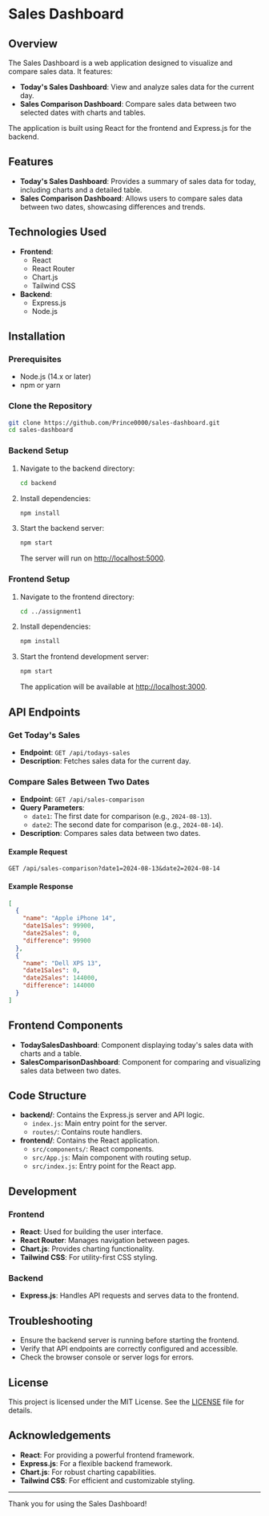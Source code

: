 # Sales Dashboard

## Overview

The Sales Dashboard is a web application designed to visualize and compare sales data. It features:

- **Today's Sales Dashboard**: View and analyze sales data for the current day.
- **Sales Comparison Dashboard**: Compare sales data between two selected dates with charts and tables.

The application is built using React for the frontend and Express.js for the backend.

## Features

- **Today's Sales Dashboard**: Provides a summary of sales data for today, including charts and a detailed table.
- **Sales Comparison Dashboard**: Allows users to compare sales data between two dates, showcasing differences and trends.

## Technologies Used

- **Frontend**:
  - React
  - React Router
  - Chart.js
  - Tailwind CSS
- **Backend**:
  - Express.js
  - Node.js

## Installation

### Prerequisites

- Node.js (14.x or later)
- npm or yarn

### Clone the Repository

```bash
git clone https://github.com/Prince0000/sales-dashboard.git
cd sales-dashboard
```

### Backend Setup

1. Navigate to the backend directory:

   ```bash
   cd backend
   ```

2. Install dependencies:

   ```bash
   npm install
   ```

3. Start the backend server:

   ```bash
   npm start
   ```

   The server will run on [http://localhost:5000](http://localhost:5000).

### Frontend Setup

1. Navigate to the frontend directory:

   ```bash
   cd ../assignment1
   ```

2. Install dependencies:

   ```bash
   npm install
   ```

3. Start the frontend development server:

   ```bash
   npm start
   ```

   The application will be available at [http://localhost:3000](http://localhost:3000).

## API Endpoints

### Get Today's Sales

- **Endpoint**: `GET /api/todays-sales`
- **Description**: Fetches sales data for the current day.

### Compare Sales Between Two Dates

- **Endpoint**: `GET /api/sales-comparison`
- **Query Parameters**:
  - `date1`: The first date for comparison (e.g., `2024-08-13`).
  - `date2`: The second date for comparison (e.g., `2024-08-14`).
- **Description**: Compares sales data between two dates.

#### Example Request

```http
GET /api/sales-comparison?date1=2024-08-13&date2=2024-08-14
```

#### Example Response

```json
[
  {
    "name": "Apple iPhone 14",
    "date1Sales": 99900,
    "date2Sales": 0,
    "difference": 99900
  },
  {
    "name": "Dell XPS 13",
    "date1Sales": 0,
    "date2Sales": 144000,
    "difference": 144000
  }
]
```

## Frontend Components

- **TodaySalesDashboard**: Component displaying today's sales data with charts and a table.
- **SalesComparisonDashboard**: Component for comparing and visualizing sales data between two dates.

## Code Structure

- **backend/**: Contains the Express.js server and API logic.
  - `index.js`: Main entry point for the server.
  - `routes/`: Contains route handlers.
- **frontend/**: Contains the React application.
  - `src/components/`: React components.
  - `src/App.js`: Main component with routing setup.
  - `src/index.js`: Entry point for the React app.

## Development

### Frontend

- **React**: Used for building the user interface.
- **React Router**: Manages navigation between pages.
- **Chart.js**: Provides charting functionality.
- **Tailwind CSS**: For utility-first CSS styling.

### Backend

- **Express.js**: Handles API requests and serves data to the frontend.

## Troubleshooting

- Ensure the backend server is running before starting the frontend.
- Verify that API endpoints are correctly configured and accessible.
- Check the browser console or server logs for errors.

## License

This project is licensed under the MIT License. See the [LICENSE](LICENSE) file for details.


## Acknowledgements

- **React**: For providing a powerful frontend framework.
- **Express.js**: For a flexible backend framework.
- **Chart.js**: For robust charting capabilities.
- **Tailwind CSS**: For efficient and customizable styling.

---

Thank you for using the Sales Dashboard!
